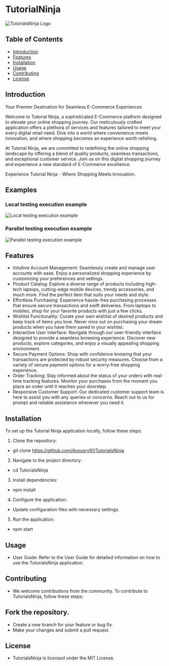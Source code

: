 # TutorialNinja

![TutorialsNinja Logo](https://tutorialsninja.com/demo/image/cache/catalog/demo/banners/MacBookAir-1140x380.jpg)

## Table of Contents

- [Introduction](#introduction)
- [Features](#features)
- [Installation](#installation)
- [Usage](#usage)
- [Contributing](#contributing)
- [License](#license)

## Introduction

Your Premier Destination for Seamless E-Commerce Experiences

Welcome to Tutorial Ninja, a sophisticated E-Commerce platform designed to elevate your online shopping journey. Our meticulously crafted application offers a plethora of services and features tailored to meet your every digital retail need. Dive into a world where convenience meets innovation, and where shopping becomes an experience worth relishing.

At Tutorial Ninja, we are committed to redefining the online shopping landscape by offering a blend of quality products, seamless transactions, and exceptional customer service. Join us on this digital shopping journey and experience a new standard of E-Commerce excellence.

Experience Tutorial Ninja - Where Shopping Meets Innovation.
## Examples

### Local testing execution example

![Local testing execution example](TutorialsNinja_Demo_DriverFactory.gif)

### Parallel testing execution example

![Parallel testing execution example](TutorialsNinja_Demo_DriverFactory_Parallel_Execution_1.gif)

## Features

*  Intuitive Account Management: Seamlessly create and manage user accounts with ease. Enjoy a personalized shopping experience by customizing your preferences and settings.
*  Product Catalog: Explore a diverse range of products including high-tech laptops, cutting-edge mobile devices, trendy accessories, and much more. Find the perfect item that suits your needs and style.
*  Effortless Purchasing: Experience hassle-free purchasing processes that ensure secure transactions and swift deliveries. From laptops to mobiles, shop for your favorite products with just a few clicks.
*  Wishlist Functionality: Curate your own wishlist of desired products and keep track of items you love. Never miss out on purchasing your dream products when you have them saved in your wishlist.
*  Interactive User Interface: Navigate through our user-friendly interface designed to provide a seamless browsing experience. Discover new products, explore categories, and enjoy a visually appealing shopping environment.
*  Secure Payment Options: Shop with confidence knowing that your transactions are protected by robust security measures. Choose from a variety of secure payment options for a worry-free shopping experience.
*  Order Tracking: Stay informed about the status of your orders with real-time tracking features. Monitor your purchases from the moment you place an order until it reaches your doorstep.
*  Responsive Customer Support: Our dedicated customer support team is here to assist you with any queries or concerns. Reach out to us for prompt and reliable assistance whenever you need it.

## Installation

To set up the  Tutorial Ninja application locally, follow these steps:

1. Clone the repository:
*   git clone https://github.com/Ayousry91/TutorialsNinja
2. Navigate to the project directory:
*   cd TutorialsNinja
3. Install dependencies:
*   npm install
4. Configure the application:

* Update configuration files with necessary settings.
5. Run the application:
*   npm start

## Usage
* User Guide: Refer to the User Guide for detailed information on how to use the TutorialsNinja application.

## Contributing
* We welcome contributions from the community. To contribute to TutorialsNinja, follow these steps:

## Fork the repository.
* Create a new branch for your feature or bug fix.
* Make your changes and submit a pull request.

## License
* TutorialsNinja is licensed under the MIT License.